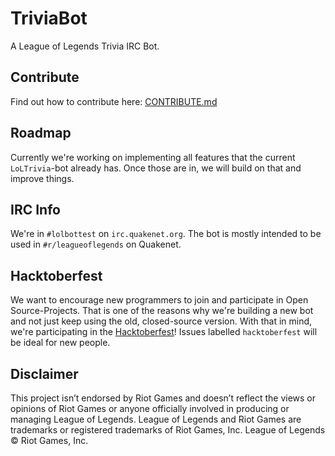# TriviaBot
A League of Legends Trivia IRC Bot.

## Contribute
Find out how to contribute here: [CONTRIBUTE.md](https://github.com/SaschaMann/TriviaBot/blob/master/CONTRIBUTE.md)

## Roadmap
Currently we're working on implementing all features that the current `LoLTrivia`-bot already has. Once those are in, we will build on that and improve things.

## IRC Info
We're in `#lolbottest` on `irc.quakenet.org`. The bot is mostly intended to be used in `#r/leagueoflegends` on Quakenet.

## Hacktoberfest
We want to encourage new programmers to join and participate in Open Source-Projects. That is one of the reasons why we're building a new bot and not just keep using the old, closed-source version. With that in mind, we're participating in the [Hacktoberfest](https://hacktoberfest.digitalocean.com/)! Issues labelled `hacktoberfest` will be ideal for new people.

## Disclaimer
This project isn’t endorsed by Riot Games and doesn’t reflect the views or opinions of Riot Games or anyone officially involved in producing or managing League of Legends. League of Legends and Riot Games are trademarks or registered trademarks of Riot Games, Inc. League of Legends © Riot Games, Inc.

